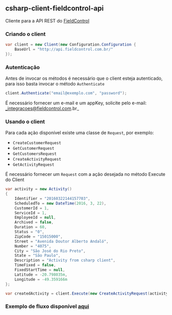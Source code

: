 ## csharp-client-fieldcontrol-api
Cliente para a API REST do [FieldControl](https://www.fieldcontrol.com.br)

### Criando o client

```c#
var client = new Client(new Configuration.Configuration {
    BaseUrl = "http://api.fieldcontrol.com.br/"
});
```

### Autenticação

Antes de invocar os métodos é necessário que o client esteja autenticado, para isso basta invocar o método ```Authenticate```

```c#
client.Authenticate("email@exemplo.com", "password");
```

É necessário fornecer um e-mail e um appKey, solicite pelo e-mail: _integracoes@fieldcontrol.com.br_

### Usando o client

Para cada ação disponível existe uma classe de ```Request```, por exemplo:

* ```CreateCustomerRequest```
* ```GetCustomerRequest```
* ```GetCustomersRequest```
* ```CreateActivityRequest```
* ```GetActivityRequest```

É necessário fornecer um ```Request``` com a ação desejada no método Execute do Client

```c#
var activity = new Activity()
{
    Identifier = "20160322144157703",
    ScheduledTo = new DateTime(2016, 3, 22),
    CustomerId = 1,
    ServiceId = 1,
    EmployeeId = null,
    Archived = false,
    Duration = 60,
    Status = "0",
    ZipCode = "15015000",
    Street = "Avenida Doutor Alberto Andaló",
    Number = "4075",
    City = "São José do Rio Preto",
    State = "São Paulo",
    Description = "Activity from csharp client",
    TimeFixed = false,
    FixedStartTime = null,
    Latitude = -20.798035m,
    Longitude = -49.359166m
};

var createdActivity = client.Execute(new CreateActivityRequest(activity));
```

### Exemplo de fluxo disponível [aqui](https://github.com/FieldControl/csharp-client-fieldcontrol-api/blob/master/docs/SimpleFlow.md)

